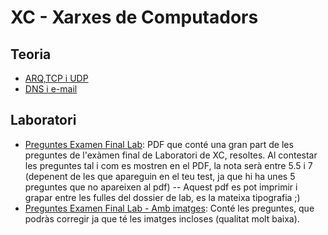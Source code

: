 # XC - Xarxes de Computadors

## Teoria
- [ARQ,TCP i UDP](https://github.com/RepoFIBtori/RepoFIBtori/blob/master/Obligatories/Q4/XC/ARQ%2CTCP%2CUDP.md)
- [DNS i e-mail](https://github.com/RepoFIBtori/RepoFIBtori/blob/master/Obligatories/Q4/XC/DNS%2C%20e-mail.md)

## Laboratori
* [Preguntes Examen Final Lab](https://anonfile.com/Fff9a1r6bf/XC_pdf): PDF que conté una gran part de les preguntes de l'exàmen final de Laboratori de XC, resoltes. Al contestar les preguntes tal i com es mostren en el PDF, la nota serà entre 5.5 i 7 (depenent de les que apareguin en el teu test, ja que hi ha unes 5 preguntes que no apareixen al pdf) -- Aquest pdf es pot imprimir i grapar entre les fulles del dossier de lab, es la mateixa tipografia ;)
* [Preguntes Examen Final Lab - Amb imatges](https://anonfile.com/A7gfa3rcb9/jun_7_Doc_1_1_pdf): Conté les preguntes, que podràs corregir ja que té les imatges incloses (qualitat molt baixa).
